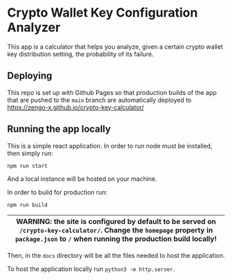 # Crypto Wallet Key Configuration Analyzer
This app is a calculator that helps you analyze, given a certain crypto wallet key distribution setting, the probability of its failure.

## Deploying
This repo is set up with Github Pages so that production builds of the app that are pushed to the `main` branch are automatically deployed to https://zengo-x.github.io/crypto-key-calculator/

## Running the app locally
This is a simple react application.
In order to run node must be installed, then simply run:
```
npm run start
```
And a local instance will be hosted on your machine.

In order to build for production run:
```
npm run build
```
| WARNING: the site is configured by default to be served on `/crypto-key-calculator/`. Change the `homepage` property in `package.json` to `/` when running the production build locally!|
| --- |

Then, in the `docs` directory will be all the files needed to host the application.

To host the application locally run `python3 -m http.server`.